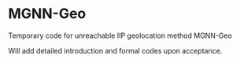 # MGNN-Geo


Temporary code for unreachable IIP geolocation method MGNN-Geo


Will add detailed introduction and formal codes upon acceptance.
